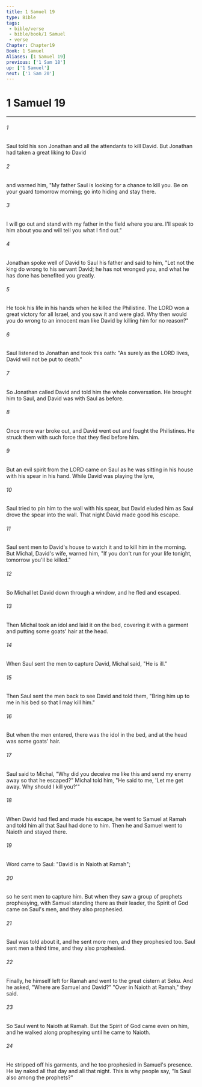 ```yaml
---
title: 1 Samuel 19
type: Bible
tags:
 - bible/verse
 - bible/book/1 Samuel
 - verse
Chapter: Chapter19
Book: 1 Samuel
Aliases: [1 Samuel 19]
previous: ['1 Sam 18']
up: ['1 Samuel']
next: ['1 Sam 20']
---
```

# 1 Samuel 19

***


###### 1 
Saul told his son Jonathan and all the attendants to kill David. But Jonathan had taken a great liking to David 

###### 2 
and warned him, "My father Saul is looking for a chance to kill you. Be on your guard tomorrow morning; go into hiding and stay there. 

###### 3 
I will go out and stand with my father in the field where you are. I'll speak to him about you and will tell you what I find out." 

###### 4 
Jonathan spoke well of David to Saul his father and said to him, "Let not the king do wrong to his servant David; he has not wronged you, and what he has done has benefited you greatly. 

###### 5 
He took his life in his hands when he killed the Philistine. The LORD won a great victory for all Israel, and you saw it and were glad. Why then would you do wrong to an innocent man like David by killing him for no reason?" 

###### 6 
Saul listened to Jonathan and took this oath: "As surely as the LORD lives, David will not be put to death." 

###### 7 
So Jonathan called David and told him the whole conversation. He brought him to Saul, and David was with Saul as before. 

###### 8 
Once more war broke out, and David went out and fought the Philistines. He struck them with such force that they fled before him. 

###### 9 
But an evil spirit from the LORD came on Saul as he was sitting in his house with his spear in his hand. While David was playing the lyre, 

###### 10 
Saul tried to pin him to the wall with his spear, but David eluded him as Saul drove the spear into the wall. That night David made good his escape. 

###### 11 
Saul sent men to David's house to watch it and to kill him in the morning. But Michal, David's wife, warned him, "If you don't run for your life tonight, tomorrow you'll be killed." 

###### 12 
So Michal let David down through a window, and he fled and escaped. 

###### 13 
Then Michal took an idol and laid it on the bed, covering it with a garment and putting some goats' hair at the head. 

###### 14 
When Saul sent the men to capture David, Michal said, "He is ill." 

###### 15 
Then Saul sent the men back to see David and told them, "Bring him up to me in his bed so that I may kill him." 

###### 16 
But when the men entered, there was the idol in the bed, and at the head was some goats' hair. 

###### 17 
Saul said to Michal, "Why did you deceive me like this and send my enemy away so that he escaped?" Michal told him, "He said to me, 'Let me get away. Why should I kill you?'" 

###### 18 
When David had fled and made his escape, he went to Samuel at Ramah and told him all that Saul had done to him. Then he and Samuel went to Naioth and stayed there. 

###### 19 
Word came to Saul: "David is in Naioth at Ramah"; 

###### 20 
so he sent men to capture him. But when they saw a group of prophets prophesying, with Samuel standing there as their leader, the Spirit of God came on Saul's men, and they also prophesied. 

###### 21 
Saul was told about it, and he sent more men, and they prophesied too. Saul sent men a third time, and they also prophesied. 

###### 22 
Finally, he himself left for Ramah and went to the great cistern at Seku. And he asked, "Where are Samuel and David?" "Over in Naioth at Ramah," they said. 

###### 23 
So Saul went to Naioth at Ramah. But the Spirit of God came even on him, and he walked along prophesying until he came to Naioth. 

###### 24 
He stripped off his garments, and he too prophesied in Samuel's presence. He lay naked all that day and all that night. This is why people say, "Is Saul also among the prophets?" 
